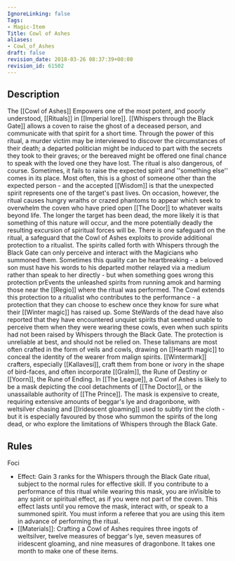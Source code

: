 ```yaml
---
IgnoreLinking: false
Tags:
- Magic-Item
Title: Cowl of Ashes
aliases:
- Cowl_of_Ashes
draft: false
revision_date: 2018-03-26 08:37:39+00:00
revision_id: 61502
---
```


## Description
The [[Cowl of Ashes]] Empowers one of the most potent, and poorly understood, [[Rituals]] in [[Imperial lore]]. [[Whispers through the Black Gate]] allows a coven to raise the ghost of a deceased person, and communicate with that spirit for a short time. Through the power of this ritual, a murder victim may be interviewed to discover the circumstances of their death; a departed politician might be induced to part with the secrets they took to their graves; or the bereaved might be offered one final chance to speak with the loved one they have lost.
The ritual is also dangerous, of course. Sometimes, it fails to raise the expected spirit and ''something else'' comes in its place. Most often, this is a ghost of someone other than the expected person - and the accepted [[Wisdom]] is that the unexpected spirit represents one of the target's past lives. On occasion, however, the ritual causes hungry wraiths or crazed phantoms to appear which seek to overwhelm the coven who have pried open [[The Door]] to whatever waits beyond life. The longer the target has been dead, the more likely it is that something of this nature will occur, and the more potentially deadly the resulting excursion of spiritual forces will be.
There is one safeguard on the ritual, a safeguard that the Cowl of Ashes exploits to provide additional protection to a ritualist. The spirits called forth with Whispers through the Black Gate can only perceive and interact with the Magicians who summoned them. Sometimes this quality can be heartbreaking - a beloved son must have his words to his departed mother relayed via a medium rather than speak to her directly - but when something goes wrong this protection prEvents the unleashed spirits from running amok and harming those near the [[Regio]] where the ritual was performed. The Cowl extends this protection to a ritualist who contributes to the performance - a protection that they can choose to eschew once they know for sure what their [[Winter magic]] has raised up. 
Some SteWards of the dead have also reported that they have encountered unquiet spirits that seemed unable to perceive them when they were wearing these cowls, even when such spirits had not been raised by Whispers through the Black Gate. The protection is unreliable at best, and should not be relied on.
These talismans are most often crafted in the form of veils and cowls, drawing on [[Hearth magic]] to conceal the identity of the wearer from malign spirits. [[Wintermark]] crafters, especially [[Kallavesi]], craft them from bone or ivory in the shape of bird-faces, and often incorporate [[Gralm]], the Rune of Destiny or [[Yoorn]], the Rune of Ending. In [[The League]], a Cowl of Ashes is likely to be a mask depicting the cool detachments of [[The Doctor]], or the unassailable authority of [[The Prince]]. The mask is expensive to create, requiring extensive amounts of beggar's lye and dragonbone, with weltsilver chasing and [[Iridescent gloaming]] used to subtly tint the cloth - but it is especially favoured by those who summon the spirits of the long dead, or who explore the limitations of Whispers through the Black Gate.
## Rules
Foci
* Effect: Gain 3 ranks for the Whispers through the Black Gate ritual, subject to the normal rules for effective skill. If you contribute to a performance of this ritual while wearing this mask, you are inVisible to any spirit or spiritual effect, as if you were not part of the coven. This effect lasts until you remove the mask, interact with, or speak to a summoned spirit. You must inform a referee that you are using this item in advance of performing the ritual.
* [[Materials]]: Crafting a Cowl of Ashes requires three ingots of weltsilver, twelve measures of beggar's lye, seven measures of iridescent gloaming, and nine measures of dragonbone. It takes one month to make one of these items.